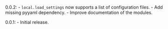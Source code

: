 0.0.2:
    - `local.load_settings` now supports a list of configuration files.
    - Add missing pyyaml dependency.
    - Improve documentation of the modules.

0.0.1:
    - Initial release.
